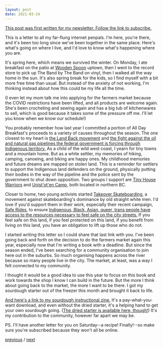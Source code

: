 ```yaml
---
layout: post
date: 2021-03-24
---
```


[This post was first written for my newsletter. Follow the link to subscribe.](https://tinyletter.com/jessdriscoll)

This is a letter to all my far-flung internet penpals. I'm here, you're there, and it's been too long since we've been together in the same place. Here's what's going on where I live, and I'd love to know what's happening where you are.

It's spring here, which means we survived the winter. On Monday, I ate breakfast on the patio at [Wooden Spoon](https://woodenspoon.co/) uptown, then I went to the record store to pick up The Band by The Band on vinyl, then I walked all the way home in the sun. It's also spring break for the kids, so I find myself with a bit more free time than usual. But instead of the anxiety of not working, I'm thinking instead about how this could be my life all the time. 

(I even let my mom talk me into applying for the farmers market because the COVID restrictions have been lifted, and all products are welcome again. She's been crocheting and sewing again and has a big tub of kitchenwares to sell, which is good because it takes some of the pressure off me. I'll let you know when we know our schedule!)

You probably remember how last year I committed a portion of All Day Breakfast's proceeds to a variety of causes throughout the season. The one closest to my heart is [the Land Back movement](https://grist.org/fix/indigenous-landback-movement-can-it-help-climate/) and [the fight against the oil and natural gas pipelines the federal government is forcing through Indigenous territory.](https://thetyee.ca/News/2021/03/22/BC-Two-Pipeline-Fights-Spring-Forward/) As a child of the wild west coast, I yearn for tiny towns and a mountain home. But as a white settler, my memories of hiking, camping, canoeing, and biking are happy ones. My childhood memories and future dreams are mapped on stolen land. This is a reminder for settlers to support the Indigenous land defenders on the ground, physically putting their bodies in the way of the pipeline and the police sent by the government to shut down opposition. Two groups I support are [Tiny House Warriors](https://www.tinyhousewarriors.com/) and [Unist'ot'en Camp](https://unistoten.camp/), both located in northern BC.

Closer to home, two young activists started [Takeover Skateboarding](https://www.instagram.com/p/CLo0TAwBVk-/?utm_source=ig_web_copy_link), a movement against skateboarding's dominance by old straight white men. I'd love if you'd support them in their work, especially their recent campaign, [Safe Rides](https://www.instagram.com/p/CMlr4Omspu5/?utm_source=ig_web_copy_link), to ensure [Indigenous, Black, Asian, queer, trans people have access to the resources necessary to feel safe on the city streets.](https://www.gofundme.com/f/takeover-skateboarding) If you feel safe on this land, if you feel protected on this land, if you benefit from living on this land, you have an obligation to lift up those who do not. 

I started writing this letter so I could share that last link with you. I've been going back and forth on the decision to do the farmers market again this year, especially now that I'm writing a book with a deadline. But since the season ended, I've been searching for a community organisation to join here out in the suburbs. So much organising happens across the river because so many people live in the city. The market, at least, was a way I felt connected to my community. 

I thought it would be a good idea to use this year to focus on this book and work towards the shop I know I can build in the future. But the more I think about going back to the market, the more I want to be there. I got my sourdough starter out of the freezer this month and brought it back to life. 

[And here's a link to my sourdough instructional zine.](https://jessdriscoll.itch.io/sourdough) It's a pay-what-you-want download, and even without the dried starter, it's a helping hand to get your own sourdough going. ([The dried starter is available here, though!](https://www.alldaybreakfast.org/product/sourdough-starter/17?cp=true&sa=false&sbp=false&q=false&category_id=4)) It's my contribution to the community, however far apart we may be. 

PS. I'll have another letter for you on Saturday--a recipe! Finally!--so make sure you're subscribed because they won't all be online.

<a href="{{page.previous.url}}">previous</a> / <a href="{{page.next.url}}">next</a>
